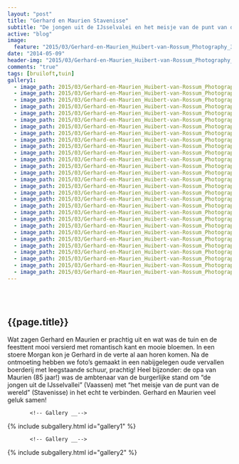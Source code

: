```yaml
---
layout: "post"
title: "Gerhard en Maurien Stavenisse"
subtitle: "De jongen uit de IJsselvalei en het meisje van de punt van de wereld"
active: "blog"
image:
  feature: "2015/03/Gerhard-en-Maurien_Huibert-van-Rossum_Photography_33.jpg"
date: "2014-05-09"
header-img: "2015/03/Gerhard-en-Maurien_Huibert-van-Rossum_Photography_33.jpg"
comments: "true"
tags: [bruiloft,tuin]
gallery1: 
  - image_path: 2015/03/Gerhard-en-Maurien_Huibert-van-Rossum_Photography_11.jpg
  - image_path: 2015/03/Gerhard-en-Maurien_Huibert-van-Rossum_Photography_02.jpg
  - image_path: 2015/03/Gerhard-en-Maurien_Huibert-van-Rossum_Photography_03.jpg
  - image_path: 2015/03/Gerhard-en-Maurien_Huibert-van-Rossum_Photography_04.jpg
  - image_path: 2015/03/Gerhard-en-Maurien_Huibert-van-Rossum_Photography_32.jpg
  - image_path: 2015/03/Gerhard-en-Maurien_Huibert-van-Rossum_Photography_05.jpg
  - image_path: 2015/03/Gerhard-en-Maurien_Huibert-van-Rossum_Photography_06.jpg
  - image_path: 2015/03/Gerhard-en-Maurien_Huibert-van-Rossum_Photography_33.jpg
  - image_path: 2015/03/Gerhard-en-Maurien_Huibert-van-Rossum_Photography_09.jpg
  - image_path: 2015/03/Gerhard-en-Maurien_Huibert-van-Rossum_Photography_10.jpg
  - image_path: 2015/03/Gerhard-en-Maurien_Huibert-van-Rossum_Photography_12.jpg
  - image_path: 2015/03/Gerhard-en-Maurien_Huibert-van-Rossum_Photography_13.jpg
  - image_path: 2015/03/Gerhard-en-Maurien_Huibert-van-Rossum_Photography_14.jpg
  - image_path: 2015/03/Gerhard-en-Maurien_Huibert-van-Rossum_Photography_15.jpg
  - image_path: 2015/03/Gerhard-en-Maurien_Huibert-van-Rossum_Photography_16.jpg
  - image_path: 2015/03/Gerhard-en-Maurien_Huibert-van-Rossum_Photography_19.jpg
  - image_path: 2015/03/Gerhard-en-Maurien_Huibert-van-Rossum_Photography_18.jpg
  - image_path: 2015/03/Gerhard-en-Maurien_Huibert-van-Rossum_Photography_17.jpg
  - image_path: 2015/03/Gerhard-en-Maurien_Huibert-van-Rossum_Photography_20.jpg
  - image_path: 2015/03/Gerhard-en-Maurien_Huibert-van-Rossum_Photography_21.jpg
  - image_path: 2015/03/Gerhard-en-Maurien_Huibert-van-Rossum_Photography_23.jpg
  - image_path: 2015/03/Gerhard-en-Maurien_Huibert-van-Rossum_Photography_22.jpg
  - image_path: 2015/03/Gerhard-en-Maurien_Huibert-van-Rossum_Photography_24.jpg
  - image_path: 2015/03/Gerhard-en-Maurien_Huibert-van-Rossum_Photography_25.jpg
  - image_path: 2015/03/Gerhard-en-Maurien_Huibert-van-Rossum_Photography_26.jpg
  - image_path: 2015/03/Gerhard-en-Maurien_Huibert-van-Rossum_Photography_27.jpg
  - image_path: 2015/03/Gerhard-en-Maurien_Huibert-van-Rossum_Photography_28.jpg
  - image_path: 2015/03/Gerhard-en-Maurien_Huibert-van-Rossum_Photography_29.jpg
  - image_path: 2015/03/Gerhard-en-Maurien_Huibert-van-Rossum_Photography_30.jpg
---
```



<html class="no-js" lang="en">
<head>
	<meta content="charset=utf-8">
</head>

<body>

<section id="content" role="main">
<div class="wrapper">
<br><br>
<h2>{{page.title}}</h2>




<p>
Wat zagen Gerhard en Maurien er prachtig uit en wat was de tuin en de feesttent mooi versierd met romantisch kant en mooie bloemen. In een stoere Morgan kon je Gerhard in de verte al aan horen komen. Na de ontmoeting hebben we foto’s gemaakt in een nabijgelegen oude vervallen boerderij met leegstaande schuur, prachtig! Heel bijzonder: de opa van Maurien (85 jaar!) was de ambtenaar van de burgerlijke stand om “de jongen uit de IJsselvallei” (Vaassen) met “het meisje van de punt van de wereld” (Stavenisse) in het echt te verbinden. Gerhard en Maurien veel geluk samen!
</p>


           <!-- Gallery __-->
			
{% include subgallery.html id="gallery1" %}

<!-- end of GALLERY __ -->

<p> 
</p>
<p>
</p>

           <!-- Gallery __-->
			
{% include subgallery.html id="gallery2" %}

<!-- end of GALLERY __ -->

</div><!-- end of WRAPPER __ -->
</section>


